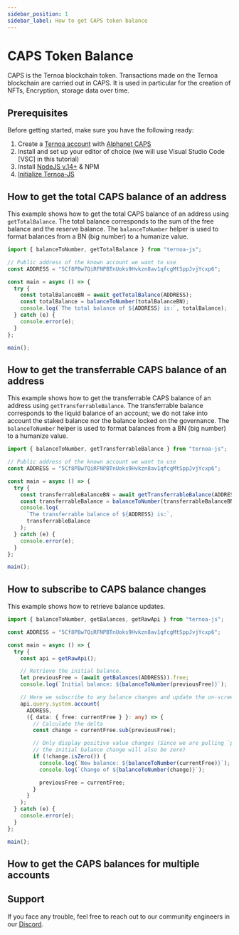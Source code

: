 ```yaml
---
sidebar_position: 1
sidebar_label: How to get CAPS token balance
---
```


# CAPS Token Balance

CAPS is the Ternoa blockchain token. Transactions made on the Ternoa blockchain are carried out in CAPS. It is used in particular for the creation of NFTs, Encryption, storage data over time.

## Prerequisites

Before getting started, make sure you have the following ready:

1. Create a [Ternoa account](/for-developers/get-started/create-account) with [Alphanet CAPS](/for-developers/get-started/create-account#step-2-get-some-free-test-caps-tokens)
2. Install and set up your editor of choice (we will use Visual Studio Code [VSC] in this tutorial)
3. Install [NodeJS v.14+](https://nodejs.org/en/download/) & NPM
4. [Initialize Ternoa-JS](/for-developers/get-started/install-ternoa-js#step-2-initialize-ternoa-js)

## How to get the total CAPS balance of an address

This example shows how to get the total CAPS balance of an address using `getTotalBalance`. The total balance corresponds to the sum of the free balance and the reserve balance. The `balanceToNumber` helper is used to format balances from a BN (big number) to a humanize value.

```typescript showLineNumbers
import { balanceToNumber, getTotalBalance } from "ternoa-js";

// Public address of the known account we want to use
const ADDRESS = "5Cf8PBw7QiRFNPBTnUoks9Hvkzn8av1qfcgMtSppJvjYcxp6";

const main = async () => {
  try {
    const totalBalanceBN = await getTotalBalance(ADDRESS);
    const totalBalance = balanceToNumber(totalBalanceBN);
    console.log(`The total balance of ${ADDRESS} is:`, totalBalance);
  } catch (e) {
    console.error(e);
  }
};

main();
```

## How to get the transferrable CAPS balance of an address

This example shows how to get the transferrable CAPS balance of an address using `getTransferrableBalance`. The transferrable balance corresponds to the liquid balance of an account; we do not take into account the staked balance nor the balance locked on the governance. The `balanceToNumber` helper is used to format balances from a BN (big number) to a humanize value.

```typescript showLineNumbers
import { balanceToNumber, getTransferrableBalance } from "ternoa-js";

// Public address of the known account we want to use
const ADDRESS = "5Cf8PBw7QiRFNPBTnUoks9Hvkzn8av1qfcgMtSppJvjYcxp6";

const main = async () => {
  try {
    const transferrableBalanceBN = await getTransferrableBalance(ADDRESS);
    const transferrableBalance = balanceToNumber(transferrableBalanceBN);
    console.log(
      `The transferrable balance of ${ADDRESS} is:`,
      transferrableBalance
    );
  } catch (e) {
    console.error(e);
  }
};

main();
```

## How to subscribe to CAPS balance changes

This example shows how to retrieve balance updates.

```typescript showLineNumbers
import { balanceToNumber, getBalances, getRawApi } from "ternoa-js";

const ADDRESS = "5Cf8PBw7QiRFNPBTnUoks9Hvkzn8av1qfcgMtSppJvjYcxp6";

const main = async () => {
  try {
    const api = getRawApi();

    // Retrieve the initial balance.
    let previousFree = (await getBalances(ADDRESS)).free;
    console.log(`Initial balance: ${balanceToNumber(previousFree)}`);

    // Here we subscribe to any balance changes and update the on-screen value
    api.query.system.account(
      ADDRESS,
      ({ data: { free: currentFree } }: any) => {
        // Calculate the delta
        const change = currentFree.sub(previousFree);

        // Only display positive value changes (Since we are pulling `previous` above already,
        // the initial balance change will also be zero)
        if (!change.isZero()) {
          console.log(`New balance: ${balanceToNumber(currentFree)}`);
          console.log(`Change of ${balanceToNumber(change)}`);

          previousFree = currentFree;
        }
      }
    );
  } catch (e) {
    console.error(e);
  }
};

main();
```

## How to get the CAPS balances for multiple accounts

## Support

If you face any trouble, feel free to reach out to our community engineers in our [Discord](https://discord.gg/fUmBkPpnRu).
